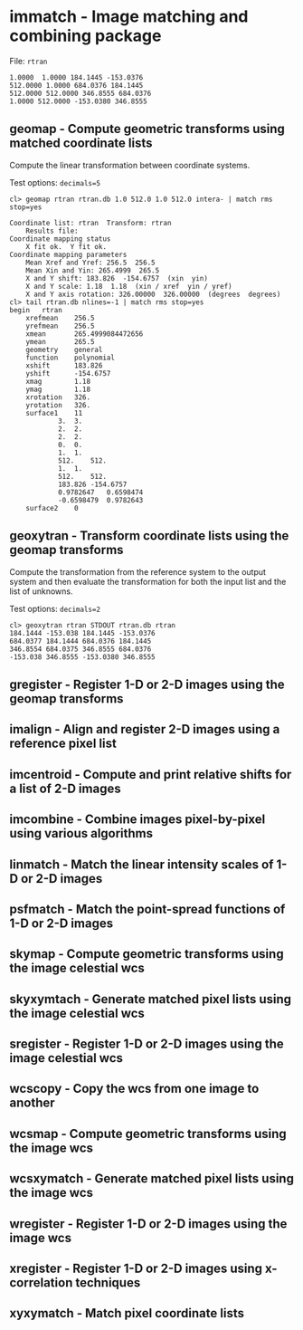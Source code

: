 # immatch - Image matching and combining package

File: `rtran`
```
1.0000  1.0000 184.1445 -153.0376
512.0000 1.0000 684.0376 184.1445
512.0000 512.0000 346.8555 684.0376
1.0000 512.0000 -153.0380 346.8555  
```

## geomap - Compute geometric transforms using matched coordinate lists

Compute  the  linear  transformation between coordinate systems.

Test options: `decimals=5`
```
cl> geomap rtran rtran.db 1.0 512.0 1.0 512.0 intera- | match rms stop=yes

Coordinate list: rtran  Transform: rtran
    Results file: 
Coordinate mapping status
    X fit ok.  Y fit ok.
Coordinate mapping parameters
    Mean Xref and Yref: 256.5  256.5
    Mean Xin and Yin: 265.4999  265.5
    X and Y shift: 183.826  -154.6757  (xin  yin)
    X and Y scale: 1.18  1.18  (xin / xref  yin / yref)
    X and Y axis rotation: 326.00000  326.00000  (degrees  degrees)
cl> tail rtran.db nlines=-1 | match rms stop=yes
begin	rtran
	xrefmean	256.5
	yrefmean	256.5
	xmean		265.4999084472656
	ymean		265.5
	geometry	general
	function	polynomial
	xshift		183.826
	yshift		-154.6757
	xmag		1.18
	ymag		1.18
	xrotation	326.
	yrotation	326.
	surface1	11
			3.	3.
			2.	2.
			2.	2.
			0.	0.
			1.	1.
			512.	512.
			1.	1.
			512.	512.
			183.826	-154.6757
			0.9782647	0.6598474
			-0.6598479	0.9782643
	surface2	0
```

## geoxytran - Transform coordinate lists using the geomap transforms

Compute the transformation from the reference system to the output
system and then evaluate the transformation for both the input list
and the list of unknowns.

Test options: `decimals=2`
```
cl> geoxytran rtran STDOUT rtran.db rtran
184.1444 -153.038 184.1445 -153.0376
684.0377 184.1444 684.0376 184.1445
346.8554 684.0375 346.8555 684.0376
-153.038 346.8555 -153.0380 346.8555  
```

## gregister - Register 1-D or 2-D images using the geomap transforms

## imalign - Align and register 2-D images using a reference pixel list

## imcentroid - Compute and print relative shifts for a list of 2-D images

## imcombine - Combine images pixel-by-pixel using various algorithms

## linmatch - Match the linear intensity scales of 1-D or 2-D images

## psfmatch - Match the point-spread functions of 1-D or 2-D images

## skymap - Compute geometric transforms using the image celestial wcs

## skyxymtach - Generate matched pixel lists using the image celestial wcs

## sregister - Register 1-D or 2-D images using the image celestial wcs

## wcscopy - Copy the wcs from one image to another

## wcsmap - Compute geometric transforms using the image wcs

## wcsxymatch - Generate matched pixel lists using the image wcs

## wregister - Register 1-D or 2-D images using the image wcs 

## xregister - Register 1-D or 2-D images using x-correlation techniques

## xyxymatch - Match pixel coordinate lists

